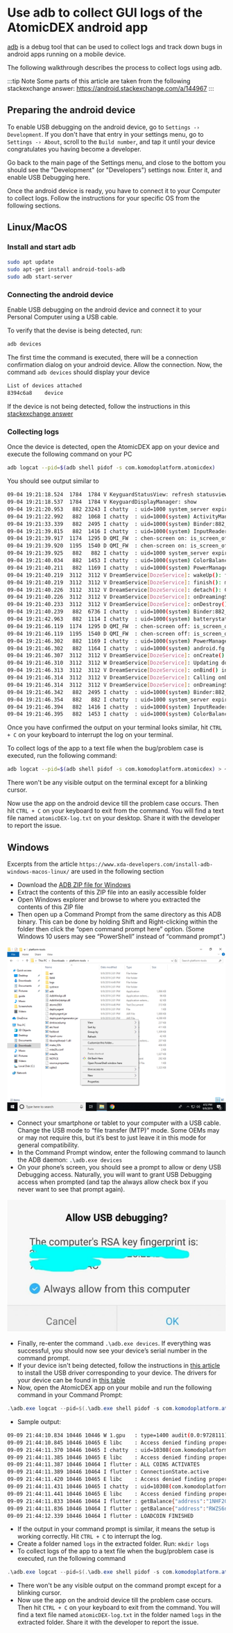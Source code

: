 # Use adb to collect GUI logs of the AtomicDEX android app

[adb](https://developer.android.com/studio/command-line/adb) is a debug tool that can be used to collect logs and track down bugs in android apps running on a mobile device.

The following walkthrough describes the process to collect logs using adb.

:::tip Note
Some parts of this article are taken from the following stackexchange answer: https://android.stackexchange.com/a/144967
:::

## Preparing the android device

To enable USB debugging on the android device, go to `Settings -› Development`. If you don't have that entry in your settings menu, go to `Settings -› About`, scroll to the `Build number`, and tap it until your device congratulates you having become a developer.

Go back to the main page of the Settings menu, and close to the bottom you should see the "Development" (or "Developers") settings now. Enter it, and enable USB Debugging here.

Once the android device is ready, you have to connect it to your Computer to collect logs. Follow the instructions for your specific OS from the following sections.

## Linux/MacOS

### Install and start adb

```bash
sudo apt update
sudo apt-get install android-tools-adb
sudo adb start-server
```

### Connecting the android device

Enable USB debugging on the android device and connect it to your Personal Computer using a USB cable.

To verify that the devise is being detected, run:

```bash
adb devices
```

The first time the command is executed, there will be a connection confirmation dialog on your android device. Allow the connection. Now, the command `adb devices` should display your device

```bash
List of devices attached
8394c6a8	device
```

If the device is not being detected, follow the instructions in this [stackexchange answer](https://android.stackexchange.com/a/144967)

### Collecting logs

Once the device is detected, open the AtomicDEX app on your device and execute the following command on your PC

```bash
adb logcat --pid=$(adb shell pidof -s com.komodoplatform.atomicdex)
```

You should see output similar to

```bash
09-04 19:21:18.524  1784  1784 V KeyguardStatusView: refresh statusview showing:true
09-04 19:21:18.537  1784  1784 V KeyguardDisplayManager: show
09-04 19:21:20.953   882 23243 I chatty  : uid=1000 system_server expire 2 lines
09-04 19:21:22.992   882  1068 I chatty  : uid=1000(system) ActivityManager expire 1 line
09-04 19:21:33.339   882  2495 I chatty  : uid=1000(system) Binder:882_8 expire 1 line
09-04 19:21:39.815   882  1416 I chatty  : uid=1000(system) InputReader expire 5 lines
09-04 19:21:39.917  1174  1295 D QMI_FW  : chen-screen on: is_screen_off = 0
09-04 19:21:39.920  1195  1540 D QMI_FW  : chen-screen on: is_screen_off = 0
09-04 19:21:39.925   882   882 I chatty  : uid=1000 system_server expire 9 lines
09-04 19:21:40.034   882  1453 I chatty  : uid=1000(system) ColorBalanceThr expire 5 lines
09-04 19:21:40.211   882  1169 I chatty  : uid=1000(system) PowerManagerSer expire 21 lines
09-04 19:21:40.219  3112  3112 V DreamService[DozeService]: wakeUp(): fromSystem=true, mWaking=false, mFinished=false
09-04 19:21:40.219  3112  3112 V DreamService[DozeService]: finish(): mFinished=false
09-04 19:21:40.226  3112  3112 V DreamService[DozeService]: detach(): Calling onDreamingStopped()
09-04 19:21:40.226  3112  3112 V DreamService[DozeService]: onDreamingStopped()
09-04 19:21:40.233  3112  3112 V DreamService[DozeService]: onDestroy()
09-04 19:21:40.239   882  6736 I chatty  : uid=1000(system) Binder:882_15 expire 2 lines
09-04 19:21:42.963   882  1114 I chatty  : uid=1000(system) batterystats-wo expire 10 lines
09-04 19:21:46.119  1174  1295 D QMI_FW  : chen-screen off: is_screen_off = 1
09-04 19:21:46.119  1195  1540 D QMI_FW  : chen-screen off: is_screen_off = 1
09-04 19:21:46.302   882  1169 I chatty  : uid=1000(system) PowerManagerSer expire 44 lines
09-04 19:21:46.302   882  1164 I chatty  : uid=1000(system) android.fg expire 7 lines
09-04 19:21:46.307  3112  3112 V DreamService[DozeService]: onCreate()
09-04 19:21:46.310  3112  3112 W DreamService[DozeService]: Updating doze without a window token.
09-04 19:21:46.313  3112  3112 V DreamService[DozeService]: onBind() intent = Intent { act=android.service.dreams.DreamService flg=0x800000 cmp=com.oneplus.aod/com.oneplus.doze.DozeService }
09-04 19:21:46.314  3112  3112 V DreamService[DozeService]: Calling onDreamingStarted()
09-04 19:21:46.314  3112  3112 V DreamService[DozeService]: onDreamingStarted()
09-04 19:21:46.342   882  2495 I chatty  : uid=1000(system) Binder:882_8 expire 5 lines
09-04 19:21:46.354   882   882 I chatty  : uid=1000 system_server expire 49 lines
09-04 19:21:46.394   882  1416 I chatty  : uid=1000(system) InputReader expire 2 lines
09-04 19:21:46.395   882  1453 I chatty  : uid=1000(system) ColorBalanceThr expire 18 lines
```

Once you have confirmed the output on your terminal looks similar, hit `CTRL + C` on your keyboard to interrupt the log on your terminal.

To collect logs of the app to a text file when the bug/problem case is executed, run the following command:

```bash
adb logcat --pid=$(adb shell pidof -s com.komodoplatform.atomicdex) > ~/Desktop/atomicDEX-log.txt
```

There won't be any visible output on the terminal except for a blinking cursor.

Now use the app on the android device till the problem case occurs. Then hit `CTRL + C` on your keyboard to exit from the command. You will find a text file named `atomicDEX-log.txt` on your desktop. Share it with the developer to report the issue.

## Windows

Excerpts from the article `https://www.xda-developers.com/install-adb-windows-macos-linux/` are used in the following section

- Download the [ADB ZIP file for Windows](https://dl.google.com/android/repository/platform-tools-latest-windows.zip)
- Extract the contents of this ZIP file into an easily accessible folder
- Open Windows explorer and browse to where you extracted the contents of this ZIP file
- Then open up a Command Prompt from the same directory as this ADB binary. This can be done by holding Shift and Right-clicking within the folder then click the “open command prompt here” option. (Some Windows 10 users may see “PowerShell” instead of “command prompt”.)

<div style="clear: both; margin-top: 1rem; margin-bottom: 1rem; display: block;">

<img src="/power-shell.png">

</div>

- Connect your smartphone or tablet to your computer with a USB cable. Change the USB mode to “file transfer (MTP)” mode. Some OEMs may or may not require this, but it’s best to just leave it in this mode for general compatibility.
- In the Command Prompt window, enter the following command to launch the ADB daemon: `.\adb.exe devices`
- On your phone’s screen, you should see a prompt to allow or deny USB Debugging access. Naturally, you will want to grant USB Debugging access when prompted (and tap the always allow check box if you never want to see that prompt again).

<div style="clear: both; margin-top: 1rem; margin-bottom: 1rem; display: block;">

<img src="/allow-usb-debugging.png">

</div>

- Finally, re-enter the command `.\adb.exe devices`. If everything was successful, you should now see your device’s serial number in the command prompt.
- If your device isn't being detected, follow the instructions in [this article](https://developer.android.com/studio/run/oem-usb#Win10) to install the USB driver corresponding to your device. The drivers for your device can be found in [this table](https://developer.android.com/studio/run/oem-usb#Drivers)
- Now, open the AtomicDEX app on your mobile and run the following command in your Command Prompt:

```powershell
.\adb.exe logcat --pid=$(.\adb.exe shell pidof -s com.komodoplatform.atomicdex)
```

- Sample output:

```bash
09-09 21:44:10.834 10446 10446 W 1.gpu   : type=1400 audit(0.0:9728111): avc: denied { read } for name="u:object_r:vendor_default_prop:s0" dev="tmpfs" ino=22632 scontext=u:r:untrusted_app:s0:c52,c257,c512,c768 tcontext=u:object_r:vendor_default_prop:s0 tclass=file permissive=0
09-09 21:44:10.845 10446 10465 E libc    : Access denied finding property "vendor.debug.egl.swapinterval"
09-09 21:44:11.370 10446 10465 I chatty  : uid=10308(com.komodoplatform.atomicdex) 1.gpu identical 31 lines
09-09 21:44:11.385 10446 10465 E libc    : Access denied finding property "vendor.debug.egl.swapinterval"
09-09 21:44:11.387 10446 10464 I flutter : ALL COINS ACTIVATES
09-09 21:44:11.389 10446 10464 I flutter : ConnectionState.active
09-09 21:44:11.420 10446 10465 E libc    : Access denied finding property "vendor.debug.egl.swapinterval"
09-09 21:44:11.431 10446 10465 I chatty  : uid=10308(com.komodoplatform.atomicdex) 1.gpu identical 1 line
09-09 21:44:11.441 10446 10465 E libc    : Access denied finding property "vendor.debug.egl.swapinterval"
09-09 21:44:11.833 10446 10464 I flutter : getBalance{"address":"1NHF2GX8Fb9skXQdMGgRoGk9mH6tzSfqpV","balance":"0","coin":"BTC","locked_by_swaps":"0"}
09-09 21:44:11.836 10446 10464 I flutter : getBalance{"address":"RWZS6nQQrQxSpXmppSfYto5MXYZVdM4wZr","balance":"0","coin":"KMD","locked_by_swaps":"0"}
09-09 21:44:12.339 10446 10464 I flutter : LOADCOIN FINISHED
```

- If the output in your command prompt is similar, it means the setup is working correctly. Hit `CTRL + C` to interrupt the log.
- Create a folder named `logs` in the extracted folder. Run: `mkdir logs`
- To collect logs of the app to a text file when the bug/problem case is executed, run the following command

```powershell
.\adb.exe logcat --pid=$(.\adb.exe shell pidof -s com.komodoplatform.atomicdex) >  .\logs\atomicDEX-log.txt
```

- There won't be any visible output on the command prompt except for a blinking cursor.
- Now use the app on the android device till the problem case occurs. Then hit `CTRL + C` on your keyboard to exit from the command. You will find a text file named `atomicDEX-log.txt` in the folder named `logs` in the extracted folder. Share it with the developer to report the issue.
